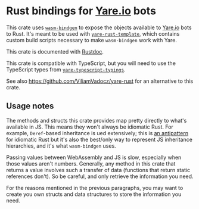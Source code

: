 # Rust bindings for [Yare.io](https://yare.io/) bots

This crate uses [`wasm-bindgen`](https://github.com/rustwasm/wasm-bindgen) to expose the objects available to [Yare.io](https://yare.io/) bots to Rust.
It's meant to be used with [`yare-rust-template`](https://github.com/Jules-Bertholet/yare-rust-template),
which contains custom build scripts necessary to make `wasm-bindgen` work with Yare.

This crate is documented with [Rustdoc](https://jules-bertholet.github.io/yare-rust-bindings/yare_bindings/).

This crate is compatible with TypeScript, but you will need to use the TypeScript types from [`yare-typescript-typings`](https://github.com/Jules-Bertholet/yare-typescript-typings).

See also https://github.com/ViliamVadocz/yare-rust for an alternative to this crate.

## Usage notes

The methods and structs this crate provides map pretty directly to what's available in JS.
This means they won't always be idiomatic Rust. For example, `Deref`-based inheritance is ued extensively;
this is [an antipattern](https://github.com/rust-unofficial/patterns/blob/master/anti_patterns/deref.md) for idiomatic Rust
but it's also the best/only way to represent JS inheritance hierarchies, and it's what `wasm-bindgen` uses.

Passing values between WebAssembly and JS is slow, especially when those values aren't numbers.
Generally, any method in this crate that returns a value involves such a transfer of data
(functions that return static references don't).
So be careful, and only retrieve the information you need.

For the reasons mentioned in the previous paragraphs, you may want to create you own structs and data structures to store the information you need.

<!---
## `RenderService` bindings

This crate optionally provides bindings for [`yare-code-sync`](https://github.com/arikwex/yare-code-sync)'s `RenderService`, under the `render_service` module. You will need to enable the crate's `RenderService` feature to use these bindings.
-->
